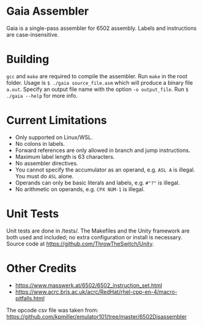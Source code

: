 # Gaia Assembler

Gaia is a single-pass assembler for 6502 assembly. Labels and instructions are
case-insensitive.

# Building

`gcc` and `make` are required to compile the assembler. Run `make` in the root
folder. Usage is `$ ./gaia source_file.asm` which will produce a binary file
`a.out`. Specify an output file name with the option `-o output_file`. Run
`$ ./gaia --help` for more info.

# Current Limitations

- Only supported on Linux/WSL.
- No colons in labels.
- Forward references are only allowed in branch and jump instructions.
- Maximum label length is 63 characters.
- No assembler directives.
- You cannot specify the accumulator as an operand, e.g. `ASL A` is illegal.
You must do `ASL` alone.
- Operands can only be basic literals and labels, e.g. `#"?"` is illegal.
- No arithmetic on operands, e.g. `CPX NUM-1` is illegal.

# Unit Tests

Unit tests are done in /tests/. The Makefiles and the Unity framework are both
used and included; no extra configuration or install is necessary. Source code
at https://github.com/ThrowTheSwitch/Unity.

# Other Credits

- https://www.masswerk.at/6502/6502_instruction_set.html
- https://www.acrc.bris.ac.uk/acrc/RedHat/rhel-cpp-en-4/macro-pitfalls.html

The opcode csv file was taken from:
https://github.com/kpmiller/emulator101/tree/master/6502Disassembler